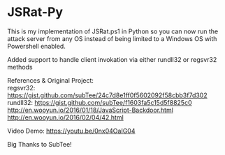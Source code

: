 # JSRat-Py
This is my implementation of JSRat.ps1 in Python so you can now run the attack server from any OS instead of being limited to a Windows OS with Powershell enabled.

Added support to handle client invokation via either rundll32 or regsvr32 methods

   References & Original Project:<br/>
      regsvr32: https://gist.github.com/subTee/24c7d8e1ff0f5602092f58cbb3f7d302<br/>
      rundll32: https://gist.github.com/subTee/f1603fa5c15d5f8825c0<br/>
      http://en.wooyun.io/2016/01/18/JavaScript-Backdoor.html<br/>
      http://en.wooyun.io/2016/02/04/42.html<br/>

Video Demo:
https://youtu.be/0nx04OaIG04

Big Thanks to SubTee!

